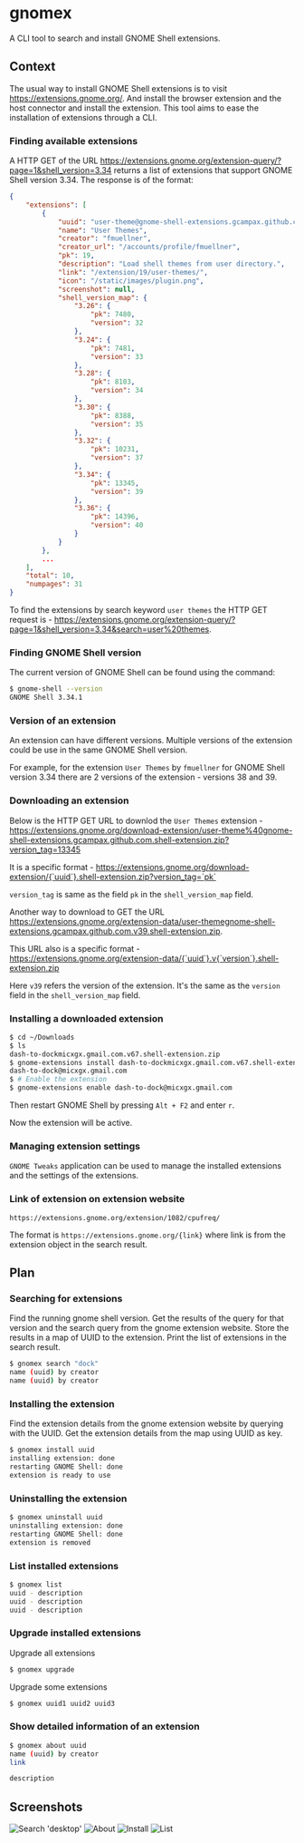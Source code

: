 # gnomex

A CLI tool to search and install GNOME Shell extensions.

## Context
The usual way to install GNOME Shell extensions is to visit https://extensions.gnome.org/. And install the browser extension and the host connector and install the extension. This tool aims to ease the installation of extensions through a CLI.

### Finding available extensions
A HTTP GET of the URL https://extensions.gnome.org/extension-query/?page=1&shell_version=3.34 returns a list of extensions that support GNOME Shell version 3.34. The response is of the format:

```json
{
    "extensions": [
        {
            "uuid": "user-theme@gnome-shell-extensions.gcampax.github.com",
            "name": "User Themes",
            "creator": "fmuellner",
            "creator_url": "/accounts/profile/fmuellner",
            "pk": 19,
            "description": "Load shell themes from user directory.",
            "link": "/extension/19/user-themes/",
            "icon": "/static/images/plugin.png",
            "screenshot": null,
            "shell_version_map": {
                "3.26": {
                    "pk": 7480,
                    "version": 32
                },
                "3.24": {
                    "pk": 7481,
                    "version": 33
                },
                "3.28": {
                    "pk": 8103,
                    "version": 34
                },
                "3.30": {
                    "pk": 8388,
                    "version": 35
                },
                "3.32": {
                    "pk": 10231,
                    "version": 37
                },
                "3.34": {
                    "pk": 13345,
                    "version": 39
                },
                "3.36": {
                    "pk": 14396,
                    "version": 40
                }
            }
        },
        ...
    ],
    "total": 10,
    "numpages": 31
}
```

To find the extensions by search keyword `user themes` the HTTP GET request is -
https://extensions.gnome.org/extension-query/?page=1&shell_version=3.34&search=user%20themes.

### Finding GNOME Shell version
The current version of GNOME Shell can be found using the command:

```bash
$ gnome-shell --version
GNOME Shell 3.34.1
```

### Version of an extension
An extension can have different versions. Multiple versions of the extension could be use in the same GNOME Shell version.

For example, for the extension `User Themes` by `fmuellner` for GNOME Shell version 3.34 there are 2 versions of the extension - versions 38 and 39.

### Downloading an extension
Below is the HTTP GET URL to downlod the `User Themes` extension -
https://extensions.gnome.org/download-extension/user-theme%40gnome-shell-extensions.gcampax.github.com.shell-extension.zip?version_tag=13345

It is a specific format - https://extensions.gnome.org/download-extension/{`uuid`}.shell-extension.zip?version_tag=`pk`

`version_tag` is same as the field `pk` in the `shell_version_map` field.

Another way to download to GET the URL https://extensions.gnome.org/extension-data/user-themegnome-shell-extensions.gcampax.github.com.v39.shell-extension.zip. 

This URL also is a specific format - https://extensions.gnome.org/extension-data/{`uuid`}.v{`version`}.shell-extension.zip

Here `v39` refers the version of the extension. It's the same as the `version` field in the `shell_version_map` field.

### Installing a downloaded extension

```bash
$ cd ~/Downloads
$ ls
dash-to-dockmicxgx.gmail.com.v67.shell-extension.zip
$ gnome-extensions install dash-to-dockmicxgx.gmail.com.v67.shell-extension.zip
dash-to-dock@micxgx.gmail.com
$ # Enable the extension
$ gnome-extensions enable dash-to-dock@micxgx.gmail.com
```

Then restart GNOME Shell by pressing `Alt + F2` and enter `r`.

Now the extension will be active.

### Managing extension settings
`GNOME Tweaks` application can be used to manage the installed extensions and the settings of the extensions.

### Link of extension on extension website
`https://extensions.gnome.org/extension/1082/cpufreq/`

The format is `https://extensions.gnome.org/{link}` where link is from the extension object in the search result.

## Plan

### Searching for extensions
Find the running gnome shell version. Get the results of the query for that version and the search query from the gnome extension website. Store the results in a map of UUID to the extension. Print the list of extensions in the search result.

```bash
$ gnomex search "dock"
name (uuid) by creator
name (uuid) by creator
```

### Installing the extension
Find the extension details from the gnome extension website by querying with the UUID. Get the extension details from the map using UUID as key.

```bash
$ gnomex install uuid
installing extension: done
restarting GNOME Shell: done
extension is ready to use
```

### Uninstalling the extension
```bash
$ gnomex uninstall uuid
uninstalling extension: done
restarting GNOME Shell: done
extension is removed
```

### List installed extensions
```bash
$ gnomex list
uuid - description
uuid - description
uuid - description
```

### Upgrade installed extensions

Upgrade all extensions
```bash
$ gnomex upgrade
```

Upgrade some extensions
```bash
$ gnomex uuid1 uuid2 uuid3
```

### Show detailed information of an extension
```bash
$ gnomex about uuid
name (uuid) by creator
link

description
```

## Screenshots

<img src="https://raw.githubusercontent.com/heisantosh/gnomex/master/screenshots/search-desktop.png" alt="Search 'desktop'">

<img src="https://raw.githubusercontent.com/heisantosh/gnomex/master/screenshots/about.png" alt="About">

<img src="https://raw.githubusercontent.com/heisantosh/gnomex/master/screenshots/install.png" alt="Install">

<img src="https://raw.githubusercontent.com/heisantosh/gnomex/master/screenshots/list.png" alt="List">


